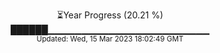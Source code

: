 <p align="center">
⏳Year Progress (20.21 %) <br>
██████▁▁▁▁▁▁▁▁▁▁▁▁▁▁▁▁▁▁▁▁▁▁▁▁ <br>
<sub>Updated: Wed, 15 Mar 2023 18:02:49 GMT</sub>
</p>

